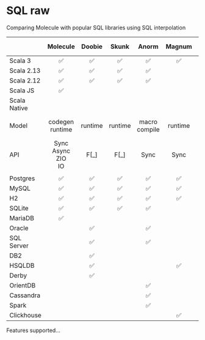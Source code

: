 # SQL raw

Comparing Molecule with popular SQL libraries using SQL interpolation  

|              |          Molecule          | Doobie  | Skunk    |      Anorm       | Magnum  |        ldbc        | JDBC<br>(Java) |
|--------------|:--------------------------:|:-------:|:---------:|:----------------:|:-------:|:------------------:|:--------------:|
| Scala 3      |             ✅              |    ✅    | ✅        |        ✅         |    ✅    |         ✅          |       -        |
| Scala 2.13   |             ✅              |    ✅    | ✅        |        ✅         |         |                    |       -        |
| Scala 2.12   |             ✅              |    ✅    | ✅        |        ✅         |         |                    |       -        |
| Scala JS     |             ✅              |         |          |                  |         |         ✅?         |       -        |
| Scala Native |                            |         |          |                  |         |         ✅?         |       -        |
| Model        |     codegen<br>runtime     | runtime | runtime  | macro<br>compile | runtime | runtime<br>pure FP |    runtime     |
| API          | Sync<br>Async<br>ZIO<br>IO |  F[_]   | F[_]     |       Sync       |  Sync   |         IO         |      Sync      |
|              |                            |         |          |                  |         |                    |                |
| Postgres     |             ✅              |    ✅    | ✅        |        ✅         |    ✅    |         ✅          |       ✅        |
| MySQL        |             ✅              |    ✅    | ✅        |        ✅         |    ✅    |         ✅          |       ✅        |
| H2           |             ✅              |    ✅    | ✅        |        ✅         |    ✅    |         ✅          |       ✅        |
| SQLite       |             ✅              |    ✅    | ✅        |        ✅         |         |                    |       ✅        |
| MariaDB      |             ✅              |         |          |                  |         |                    |       ✅        |
| Oracle       |                            |    ✅    |          |        ✅         |         |         ✅          |       ✅        |
| SQL Server   |                            |    ✅    |          |        ✅         |         |         ✅          |       ✅        |
| DB2          |                            |    ✅    |          |                  |         |         ✅          |       ✅        |
| HSQLDB       |                            |    ✅    |          |                  |    ✅    |                    |       ✅        |
| Derby        |                            |    ✅    |          |                  |         |         ✅          |       ✅        |
| OrientDB     |                            |         |          |        ✅         |         |                    |                |
| Cassandra    |                            |         |          |        ✅         |         |                    |                |
| Spark        |                            |         |          |        ✅         |         |                    |                |
| Clickhouse   |                            |         |          |                  |     ✅    |                    |                |




Features supported...




